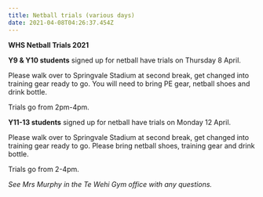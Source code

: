 ```yaml
---
title: Netball trials (various days)
date: 2021-04-08T04:26:37.454Z
---
```

**WHS Netball Trials 2021**

**Y9 & Y10 students** signed up for netball have trials on Thursday 8 April. 

Please walk over to Springvale Stadium at second break, get changed into training gear ready to go. You will need to bring PE gear, netball shoes and drink bottle.  

Trials go from 2pm-4pm.

**Y11-13 students** signed up for netball have trials on Monday 12 April.  

Please walk over to Springvale Stadium at second break, get changed into training gear ready to go. Please bring netball shoes, training gear and drink bottle.  

Trials go from 2-4pm.

*See Mrs Murphy in the Te Wehi Gym office with any questions.*